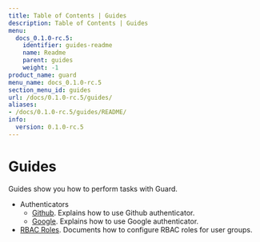 ```yaml
---
title: Table of Contents | Guides
description: Table of Contents | Guides
menu:
  docs_0.1.0-rc.5:
    identifier: guides-readme
    name: Readme
    parent: guides
    weight: -1
product_name: guard
menu_name: docs_0.1.0-rc.5
section_menu_id: guides
url: /docs/0.1.0-rc.5/guides/
aliases:
- /docs/0.1.0-rc.5/guides/README/
info:
  version: 0.1.0-rc.5
---
```


# Guides

Guides show you how to perform tasks with Guard.

- Authenticators
  - [Github](/docs/0.1.0-rc.5/guides/authenticator/github). Explains how to use Github authenticator.
  - [Google](/docs/0.1.0-rc.5/guides/authenticator/google). Explains how to use Google authenticator.
- [RBAC Roles](/docs/0.1.0-rc.5/guides/rbac). Documents how to configure RBAC roles for user groups.

